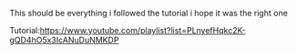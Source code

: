 This should be everything i followed the tutorial i hope it was the right one 


Tutorial:https://www.youtube.com/playlist?list=PLnyefHqkc2K-gQD4hO5x3IcANuDuNMKDP 
